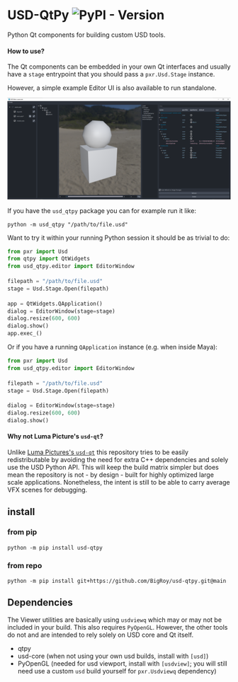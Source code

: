 # USD-QtPy ![PyPI - Version](https://img.shields.io/pypi/v/usd-qtpy)


Python Qt components for building custom USD tools.


#### How to use?

The Qt components can be embedded in your own Qt interfaces and usually have
a `stage` entrypoint that you should pass a `pxr.Usd.Stage` instance.

However, a simple example Editor UI is also available to run standalone.

![USD Editor](/assets/images/editor_screenshot.png "USD Editor")

If you have the `usd_qtpy` package you can for example run it like:

```
python -m usd_qtpy "/path/to/file.usd"
```

Want to try it within your running Python session it should be as trivial to
do: 

```python
from pxr import Usd
from qtpy import QtWidgets
from usd_qtpy.editor import EditorWindow

filepath = "/path/to/file.usd"
stage = Usd.Stage.Open(filepath)

app = QtWidgets.QApplication()
dialog = EditorWindow(stage=stage)
dialog.resize(600, 600)
dialog.show()
app.exec_()
```

Or if you have a running `QApplication` instance (e.g. when inside Maya):

```python
from pxr import Usd
from usd_qtpy.editor import EditorWindow

filepath = "/path/to/file.usd"
stage = Usd.Stage.Open(filepath)

dialog = EditorWindow(stage=stage)
dialog.resize(600, 600)
dialog.show()
```

#### Why not Luma Picture's `usd-qt`?

Unlike [Luma Pictures's  `usd-qt`](https://github.com/LumaPictures/usd-qt) this repository tries to be easily 
redistributable by avoiding the need for extra C++ dependencies and solely
use the USD Python API. This will keep the build matrix simpler but does mean
the repository is not - by design - built for highly optimized large scale 
applications. Nonetheless, the intent is still to be able to carry average VFX 
scenes for debugging.



## install 
### from pip
```
python -m pip install usd-qtpy
```
### from repo
```
python -m pip install git+https://github.com/BigRoy/usd-qtpy.git@main
```


## Dependencies

The Viewer utilities are basically using `usdviewq` which may or may not
be included in your build. This also requires `PyOpenGL`. However, the other
tools do not and are intended to rely solely on USD core and Qt itself.

- qtpy 
- usd-core (when not using your own usd builds, install with `[usd]`)
- PyOpenGL (needed for usd viewport, install with `[usdview]`; you will still need use a custom `usd` build yourself for `pxr.Usdviewq` dependency)
